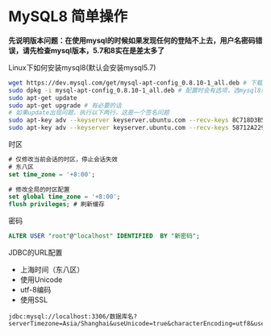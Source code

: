 # MySQL8 简单操作

**先说明版本问题：在使用mysql的时候如果发现任何的登陆不上去，用户名密码错误，请先检查mysql版本，5.7和8实在是差太多了**

Linux下如何安装mysql8(默认会安装mysql5.7)

```sh
wget https://dev.mysql.com/get/mysql-apt-config_0.8.10-1_all.deb # 下载mysql8配置包
sudo dpkg -i mysql-apt-config_0.8.10-1_all.deb # 配置时会有选项，选mysql8就行
sudo apt-get update
sudo apt-get upgrade # 有必要的话
# 如果update出现问题，执行以下两行，这是一个签名问题
sudo apt-key adv --keyserver keyserver.ubuntu.com --recv-keys 8C718D3B5072E1F5
sudo apt-key adv --keyserver keyserver.ubuntu.com --recv-keys 58712A2291FA4AD5
```

时区

```sql
# 仅修改当前会话的时区，停止会话失效
# 东八区
set time_zone = '+8:00';
 
# 修改全局的时区配置
set global time_zone = '+8:00';
flush privileges; # 刷新缓存
```

密码

```sql
ALTER USER "root"@"localhost" IDENTIFIED  BY "新密码";
```

JDBC的URL配置

* 上海时间（东八区）
* 使用Unicode
* utf-8编码
* 使用SSL

```
jdbc:mysql://localhost:3306/数据库名?serverTimezone=Asia/Shanghai&useUnicode=true&characterEncoding=utf8&useSSL=true
```

